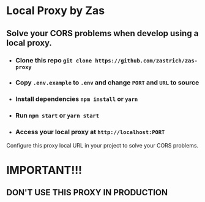 # Local Proxy by Zas

## Solve your CORS problems when develop using a local proxy.

- ### Clone this repo `git clone https://github.com/zastrich/zas-proxy`

- ### Copy `.env.example` to `.env` and change `PORT` and `URL` to source

- ### Install dependencies `npm install` or `yarn`

- ### Run `npm start` or `yarn start`

- ### Access your local proxy at `http://localhost:PORT`

Configure this proxy local URL in your project to solve your CORS problems.

# IMPORTANT!!!
## DON'T USE THIS PROXY IN PRODUCTION
